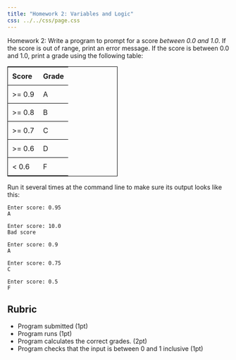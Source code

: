 ```yaml
---
title: "Homework 2: Variables and Logic"
css: ../../css/page.css
---
```


Homework 2: Write a program to prompt for a score *between 0.0 and 1.0*. If the
score is out of range, print an error message. If the score is between 0.0 and
1.0, print a grade using the following table:

<style>
  table {
    border: thin solid black;
    width: 250px;
  }

  th {
    text-align: left;
  }

  th, td {
    border-bottom: thin solid black;
    margin: 1px;
    padding: 10px;
  }
</style>

| Score      | Grade |
| ---------- | ----- |
| &gt;= 0.9  | A     |
| &gt;= 0.8  | B     |
| &gt;= 0.7  | C     |
| &gt;= 0.6  | D     |
| &lt; 0.6   | F     |

Run it several times at the command line to make sure its output looks like this:

```
Enter score: 0.95
A

Enter score: 10.0
Bad score

Enter score: 0.9
A

Enter score: 0.75
C

Enter score: 0.5
F
```

## Rubric

* Program submitted (1pt)
* Program runs (1pt)
* Program calculates the correct grades. (2pt)
* Program checks that the input is between 0 and 1 inclusive (1pt)
